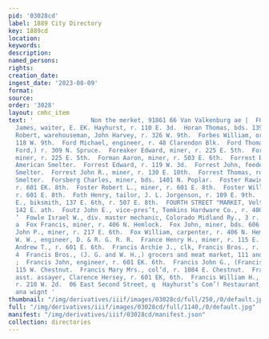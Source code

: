 ```yaml
---
pid: '03028cd'
label: 1889 City Directory
key: 1889cd
location: 
keywords: 
description: 
named_persons: 
rights: 
creation_date: 
ingest_date: '2023-08-09'
format: 
source: 
order: '3028'
layout: cmhc_item
text: '                Non the merket, 91861 66 Van Valkenburg ae |  FOR 120 FRA     Foran
  James, waiter, E. EK. Hayhurst, r. 110 E. 3d.  Horan Thomas, bds. 139 EH. 3d.  Forbes
  Robert, warehouseman, John Harvey, r. 326 W. 9th.  Forbes William, ore sorter, r.
  118 W. 9th.  Ford Michael, engineer, r. 48 Clarendon Blk.  Ford Thomas, (Marsh &
  Ford,) r. 309 N. Spruce.  Foreaker Edward, miner, r. 225 E. 5th.  Foreaker William,
  miner, r. 225 E. 5th.  Forman Aaron, miner, r. 503 E. 6th.  Forrest Barney, lab,
  American Smelter.  Forrest Edward, r. 119 W. 3d.  Forrest John, feeder, American
  Smelter.  Forrest John R., miner, r. 130 E. 10th.  Forrest Thomas, roaster, American
  Smelter.  Forsberg Charles, miner, bds. 1401 N. Poplar.  Foster Rawin G., miner,
  r. 601 EK. 8th.  Foster Robert L., miner, r. 601 E. 8th.  Foster William C., miner,
  r. 601 E. 8th.  Foth Henry, tailor, J. L. Jorgenson, r. 109 E. 9th.  Fountain Isaiah
  E., biksmith, 137 E. 6th, r. 507 E. 8th.  FOURTH STREET "MARKET, Veltz & Co., proprs,
  142 E. ath.  Foutz John E., vice-pres’t, Tomkins Hardware Co., r. 400 } W. 7th.
  ’  Fowle Israel W., div. master mechanic, Colorado Midland Ry., 3 r. 138 W. 6th.
  a  Fox Francis, miner, r. 406 N. Hemlock.  Fox John, miner, bds. 606 E. 6th.  Fox
  John P., miner, r. 217 E. 6th.  Fox William, carpenter, r. 406 N. Hemlock.  Foy
  W. W., engineer, D. & R. G. R. R.  France Henry H., miner, r. 115 E. 11th.  Francis
  Andrew T., r. 601 E. 6th.  Francis Archie J., clk, Francis Bros., r. 115 W. Chestnut.
  4  Francis Bros., (J. G. and W. H.,) grocers and meat market, 111 and 113 W. Chestnut.
  ;  Francis John, engineer, r. 601 EK. 6th.  Francis John G., (Francis Bros.,) r.
  115 W. Chestnut.  Francis Mary Mrs., col’d, r. 1084 E. Chestnut.  Francis Patrick,
  asst. assayer, Clarence Hersey, r. 601 EK, 6th.  Francis William H., (Francis Bros.,)
  r. 210 W. 2d.  06 East Second Street, q  Hayhurst’s Com’! Restaurant, ‘open Day
  ana wignt '
thumbnail: "/img/derivatives/iiif/images/03028cd/full/250,/0/default.jpg"
full: "/img/derivatives/iiif/images/03028cd/full/1140,/0/default.jpg"
manifest: "/img/derivatives/iiif/03028cd/manifest.json"
collection: directories
---
```

